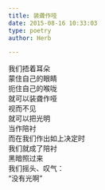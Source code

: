 ```yaml
---  
title: 装聋作哑  
date: 2015-08-16 10:33:03  
type: poetry  
author: Herb  

---    
```

我们捂着耳朵    
蒙住自己的眼睛    
扼住自己的喉咙    
就可以装聋作哑    
视而不见    
就可以把光明    
当作陪衬    
而在我们作出如上决定时    
我们就成了陪衬    
黑暗照过来    
我们摇头、叹气：    
“没有光啊”